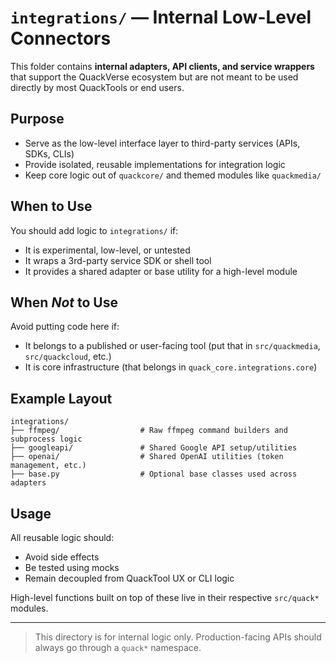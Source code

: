 # `integrations/` — Internal Low-Level Connectors

This folder contains **internal adapters, API clients, and service wrappers** that support the QuackVerse ecosystem but are not meant to be used directly by most QuackTools or end users.

## Purpose
- Serve as the low-level interface layer to third-party services (APIs, SDKs, CLIs)
- Provide isolated, reusable implementations for integration logic
- Keep core logic out of `quackcore/` and themed modules like `quackmedia/`

## When to Use
You should add logic to `integrations/` if:
- It is experimental, low-level, or untested
- It wraps a 3rd-party service SDK or shell tool
- It provides a shared adapter or base utility for a high-level module

## When *Not* to Use
Avoid putting code here if:
- It belongs to a published or user-facing tool (put that in `src/quackmedia`, `src/quackcloud`, etc.)
- It is core infrastructure (that belongs in `quack_core.integrations.core`)

## Example Layout
```
integrations/
├── ffmpeg/                  # Raw ffmpeg command builders and subprocess logic
├── googleapi/               # Shared Google API setup/utilities
├── openai/                  # Shared OpenAI utilities (token management, etc.)
├── base.py                  # Optional base classes used across adapters
```

## Usage
All reusable logic should:
- Avoid side effects
- Be tested using mocks
- Remain decoupled from QuackTool UX or CLI logic

High-level functions built on top of these live in their respective `src/quack*` modules.

---

> This directory is for internal logic only. Production-facing APIs should always go through a `quack*` namespace.